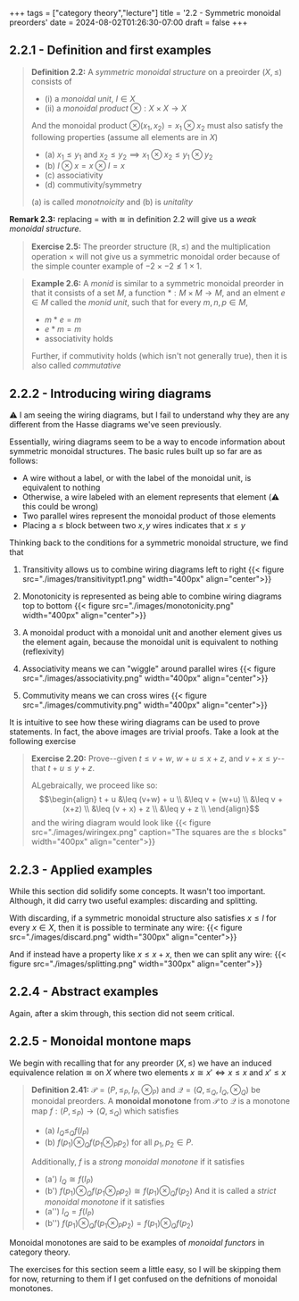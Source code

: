 +++
tags = ["category theory","lecture"]
title = '2.2 - Symmetric monoidal preorders'
date = 2024-08-02T01:26:30-07:00
draft = false
+++

## 2.2.1 - Definition and first examples

> **Definition 2.2:** A *symmetric monoidal structure* on a preoirder $(X, \leq)$ consists of
> - (i) a *monoidal unit*, $I \in X$
> - (ii) a *monoidal product* $\otimes: X \times X \rightarrow X$
>
> And the monoidal product $\otimes(x_1,x_2) = x_1 \otimes x_2$ must also satisfy the following properties (assume all elements are in $X$)
> - (a) $x_1 \leq y_1$ and $x_2 \leq y_2 \implies x_1 \otimes x_2 \leq y_1 \otimes y_2$
> - (b) $I \otimes x = x \otimes I = x$
> - (c) associativity
> - (d) commutivity/symmetry
> 
> (a) is called *monotnoicity* and (b) is *unitality*

**Remark 2.3:** replacing $=$ with $\cong$ in definition 2.2 will give us a *weak monoidal structure*.

> **Exercise 2.5:** The preorder structure $(\mathbb{R}, \leq)$ and the multiplication operation $\times$ will not give us a symmetric monoidal order because of the simple counter example of $-2 \times -2 \nleq 1 \times 1$.

> **Example 2.6:** A *monid* is similar to a symmetric monoidal preorder in that it consists of a set $M$, a function $*: M\times M \rightarrow M$, and an elment $e \in M$ called the *monid unit*, such that for every $m,n,p \in M$,
> - $m * e = m$
> - $e * m = m$
> - associativity holds
> 
> Further, if commutivity holds (which isn't not generally true),  then it is also called *commutative*

## 2.2.2 - Introducing wiring diagrams
:warning: I am seeing the wiring diagrams, but I fail to understand why they are any different from the Hasse diagrams we've seen previously.

Essentially, wiring diagrams seem to be a way to encode information about symmetric monoidal structures. The basic rules built up so far are as follows:
- A wire without a label, or with the label of the monoidal unit, is equivalent to nothing
- Otherwise, a wire labeled with an element represents that element (:warning: this could be wrong)
- Two parallel wires represent the monoidal product of those elements
- Placing a $\leq$ block between two $x,y$ wires indicates that $x \leq y$

Thinking back to the conditions for a symmetric monoidal structure, we find that
1. Transitivity allows us to combine wiring diagrams left to right
{{< figure src="./images/transitivitypt1.png" width="400px" align="center">}}

1. Monotonicity is represented as being able to combine wiring diagrams top to bottom
{{< figure src="./images/monotonicity.png" width="400px" align="center">}}

1. A monoidal product with a monoidal unit and another element gives us the element again, because the monoidal unit is equivalent to nothing (reflexivity)

1. Associativity means we can "wiggle" around parallel wires
{{< figure src="./images/associativity.png" width="400px" align="center">}}

1. Commutivity means we can cross wires
{{< figure src="./images/commutivity.png" width="400px" align="center">}}

It is intuitive to see how these wiring diagrams can be used to prove statements. In fact, the above images are trivial proofs. Take a look at the following exercise

> **Exercise 2.20:**
> Prove--given $t \leq v+w$, $w+u \leq x+z$, and  $v+x \leq y$--that $t+u \leq y+z$.
>  
> ALgebraically, we proceed like so:
> $$\begin{align} 
    t + u &\leq (v+w) + u \\
    &\leq v + (w+u) \\
    &\leq v + (x+z) \\
    &\leq (v + x) + z \\
    &\leq y + z \\
\end{align}$$
> and the wiring diagram would look like
> {{< figure src="./images/wiringex.png" caption="The squares are the $\leq$ blocks" width="400px" align="center">}}

## 2.2.3 - Applied examples
While this section did solidify some concepts. It wasn't too important. Although, it did carry two useful examples: discarding and splitting.

With discarding, if a symmetric monoidal structure also satisfies $x \leq I$ for every $x \in X$, then it is possible to terminate any wire:
{{< figure src="./images/discard.png" width="300px" align="center">}}

And if instead have a property like $x \leq x + x$, then we can split any wire:
{{< figure src="./images/splitting.png" width="300px" align="center">}}

## 2.2.4 - Abstract examples 
Again, after a skim through, this section did not seem critical.

## 2.2.5 - Monoidal montone maps
We begin with recalling that for any preorder $(X,\leq)$ we have an induced equivalence relation $\cong$ on $X$ where two elements $x \cong x' \iff x \leq x$ and $x' \leq x$

> **Definition 2.41:** $\mathcal{P} = (P, \leq_P, I_P, \otimes_P)$ and $\mathcal{Q} = (Q, \leq_Q, I_Q, \otimes_Q)$ be monoidal preorders. A __monoidal monotone__ from $\mathcal{P}$ to $\mathcal{Q}$ is a monotone map $f: (P, \leq_P) \rightarrow (Q, \leq_Q)$ which satisfies
> - (a) $I_Q \leq_Q f(I_P)$
> - (b) $f(p_1) \otimes_Q f(p_1 \otimes_P p_2)$
> for all $p_1,p_2 \in P$.
> 
> Additionally, $f$ is a _strong monoidal monotone_ if it satisfies
> - (a') $I_Q \cong f(I_P)$
> - (b') $f(p_1) \otimes_Q f(p_1 \otimes_P p_2) \cong f(p_1) \otimes_Q f(p_2)$
> And it is called a _strict monoidal monotone_ if it satisfies
> - (a'') $I_Q = f(I_P)$
> - (b'') $f(p_1) \otimes_Q f(p_1 \otimes_P p_2) = f(p_1) \otimes_Q f(p_2)$

Monoidal monotones are said to be examples of _monoidal functors_ in category theory.

The exercises for this section seem a little easy, so I will be skipping them for now, returning to them if I get confused on the defnitions of monoidal monotones.
